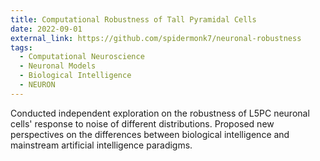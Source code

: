 ```yaml
---
title: Computational Robustness of Tall Pyramidal Cells
date: 2022-09-01
external_link: https://github.com/spidermonk7/neuronal-robustness
tags:
  - Computational Neuroscience
  - Neuronal Models
  - Biological Intelligence
  - NEURON
---
```


Conducted independent exploration on the robustness of L5PC neuronal cells' response to noise of different distributions. Proposed new perspectives on the differences between biological intelligence and mainstream artificial intelligence paradigms.

<!--more-->
